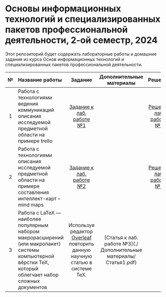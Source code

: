 # Основы информационных технологий и специализированных пакетов профессиональной деятельности, 2-ой семестр, 2024

Этот репозиторий будет содержать лабораторные работы и домашние задания из курса Основ информационных технологий и специализированных пакетов профессиональной деятельности.

| № | Название работы | Задание | Дополнительные материалы | Решение |
|:------:|:----------|:----------:|:----------:|:----------:|
|1|Работа с технологиями ведения коммуникаций описания исследуемой предметной области на примере trello|[Задание к лаб. работе №1](./Задания/lab1-2.docx)| |[Решение лаб. работы №1](https://ivannorkinn.kaiten.ru/space/350135/lists)
|2|Работа с технологиями описания исследуемой предметной области на примере составления интеллект-карт – mind maps|[Задание к лаб. работе №2](./Задания/lab1-2.docx)| |[Решение лаб. работы №2](./Решения/Литература.xmind)
|3|Работа с LaTeX — наиболее популярным набором макрорасширений (или макропакет) системы компьютерной вёрстки TeX, который облегчает набор сложных документов| Используя редактор [Overleaf](https://overleaf.com) повторить данную научную статью в системе TeX.| [Статья к лаб. работе №3](./Дополнительные материалы/Статья1.pdf)|
